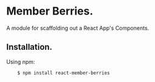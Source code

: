 # Member Berries.

A module for scaffolding out a React App's Components.

## Installation.

Using npm:
```shell
	$ npm install react-member-berries
```